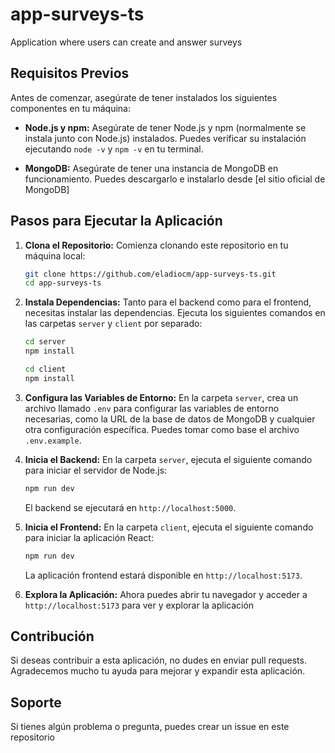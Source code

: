 # app-surveys-ts
Application where users can create and answer surveys

## Requisitos Previos

Antes de comenzar, asegúrate de tener instalados los siguientes componentes en tu máquina:

- **Node.js y npm:** Asegúrate de tener Node.js y npm (normalmente se instala junto con Node.js) instalados. Puedes verificar su instalación ejecutando `node -v` y `npm -v` en tu terminal.

- **MongoDB:** Asegúrate de tener una instancia de MongoDB en funcionamiento. Puedes descargarlo e instalarlo desde [el sitio oficial de MongoDB]

## Pasos para Ejecutar la Aplicación

1. **Clona el Repositorio:** Comienza clonando este repositorio en tu máquina local:

    ```bash
    git clone https://github.com/eladiocm/app-surveys-ts.git
    cd app-surveys-ts
    ```

2. **Instala Dependencias:** Tanto para el backend como para el frontend, necesitas instalar las dependencias. Ejecuta los siguientes comandos en las carpetas `server` y `client` por separado:

    ```bash
    cd server
    npm install

    cd client
    npm install
    ```

3. **Configura las Variables de Entorno:** En la carpeta `server`, crea un archivo llamado `.env` para configurar las variables de entorno necesarias, como la URL de la base de datos de MongoDB y cualquier otra configuración específica. Puedes tomar como base el archivo `.env.example`.

4. **Inicia el Backend:** En la carpeta `server`, ejecuta el siguiente comando para iniciar el servidor de Node.js:

    ```bash
    npm run dev
    ```

   El backend se ejecutará en `http://localhost:5000`.

5. **Inicia el Frontend:** En la carpeta `client`, ejecuta el siguiente comando para iniciar la aplicación React:

    ```bash
    npm run dev
    ```

   La aplicación frontend estará disponible en `http://localhost:5173`.

6. **Explora la Aplicación:** Ahora puedes abrir tu navegador y acceder a `http://localhost:5173` para ver y explorar la aplicación

## Contribución

Si deseas contribuir a esta aplicación, no dudes en enviar pull requests. Agradecemos mucho tu ayuda para mejorar y expandir esta aplicación.

## Soporte

Si tienes algún problema o pregunta, puedes crear un issue en este repositorio


